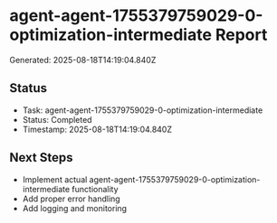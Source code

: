 # agent-agent-1755379759029-0-optimization-intermediate Report

Generated: 2025-08-18T14:19:04.840Z

## Status
- Task: agent-agent-1755379759029-0-optimization-intermediate
- Status: Completed
- Timestamp: 2025-08-18T14:19:04.840Z

## Next Steps
- Implement actual agent-agent-1755379759029-0-optimization-intermediate functionality
- Add proper error handling
- Add logging and monitoring
